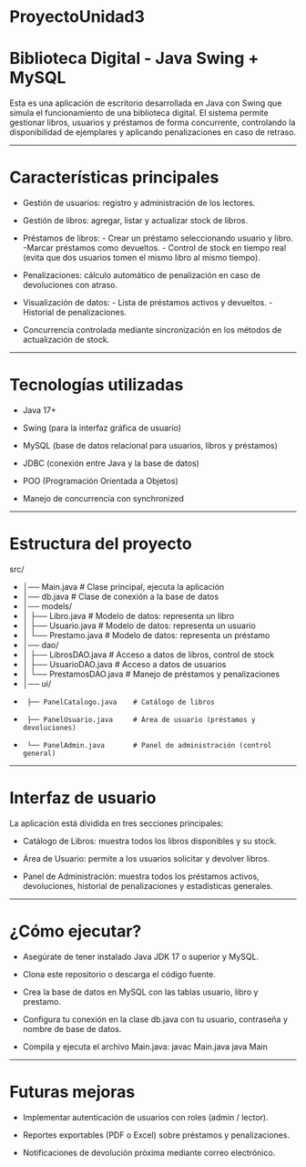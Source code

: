 # ProyectoUnidad3
# Biblioteca Digital - Java Swing + MySQL

Esta es una aplicación de escritorio desarrollada en Java con Swing que simula el funcionamiento de una biblioteca digital. El sistema permite gestionar libros, usuarios y préstamos de forma concurrente, controlando la disponibilidad de ejemplares y aplicando penalizaciones en caso de retraso.

------------------------------------------------------------------

# Características principales

- Gestión de usuarios: registro y administración de los lectores.
  
- Gestión de libros: agregar, listar y actualizar stock de libros.
  
- Préstamos de libros:
      - Crear un préstamo seleccionando usuario y libro.
      -Marcar préstamos como devueltos.
      - Control de stock en tiempo real (evita que dos usuarios tomen el mismo libro al mismo tiempo).

- Penalizaciones: cálculo automático de penalización en caso de devoluciones con atraso.
  
- Visualización de datos:
      - Lista de préstamos activos y devueltos.
      - Historial de penalizaciones.

- Concurrencia controlada mediante sincronización en los métodos de actualización de stock.

------------------------------------------------------------------

# Tecnologías utilizadas

- Java 17+

- Swing (para la interfaz gráfica de usuario)

- MySQL (base de datos relacional para usuarios, libros y préstamos)

- JDBC (conexión entre Java y la base de datos)

- POO (Programación Orientada a Objetos)

- Manejo de concurrencia con synchronized
  
------------------------------------------------------------------

# Estructura del proyecto
src/
- │── Main.java             # Clase principal, ejecuta la aplicación
- │── db.java               # Clase de conexión a la base de datos
- │── models/
- │     ├── Libro.java      # Modelo de datos: representa un libro
- │     ├── Usuario.java    # Modelo de datos: representa un usuario
- │     └── Prestamo.java   # Modelo de datos: representa un préstamo
- │── dao/
- │     ├── LibrosDAO.java  # Acceso a datos de libros, control de stock
- │     ├── UsuarioDAO.java # Acceso a datos de usuarios
- │     └── PrestamosDAO.java # Manejo de préstamos y penalizaciones
- │── ui/
-      ├── PanelCatalogo.java    # Catálogo de libros
-      ├── PanelUsuario.java     # Área de usuario (préstamos y devoluciones)
-      └── PanelAdmin.java       # Panel de administración (control general)

------------------------------------------------------------------

# Interfaz de usuario

La aplicación está dividida en tres secciones principales:

- Catálogo de Libros: muestra todos los libros disponibles y su stock.

- Área de Usuario: permite a los usuarios solicitar y devolver libros.

- Panel de Administración: muestra todos los préstamos activos, devoluciones, historial de penalizaciones y estadísticas generales.

------------------------------------------------------------------

# ¿Cómo ejecutar?

- Asegúrate de tener instalado Java JDK 17 o superior y MySQL.

- Clona este repositorio o descarga el código fuente.

- Crea la base de datos en MySQL con las tablas usuario, libro y prestamo.

- Configura tu conexión en la clase db.java con tu usuario, contraseña y nombre de base de datos.

- Compila y ejecuta el archivo Main.java:
      javac Main.java
      java Main
  
------------------------------------------------------------------

# Futuras mejoras

- Implementar autenticación de usuarios con roles (admin / lector).

- Reportes exportables (PDF o Excel) sobre préstamos y penalizaciones.

- Notificaciones de devolución próxima mediante correo electrónico.

